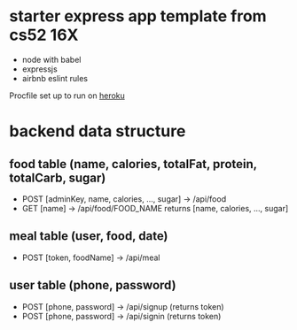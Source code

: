 # starter express app template from cs52 16X

* node with babel
* expressjs
* airbnb eslint rules

Procfile set up to run on [heroku](https://devcenter.heroku.com/articles/getting-started-with-nodejs#deploy-the-app)

# backend data structure

## food table (name, calories, totalFat, protein, totalCarb, sugar)
* POST [adminKey, name, calories, ..., sugar] -> /api/food
* GET [name] -> /api/food/FOOD_NAME returns [name, calories, ..., sugar]
## meal table (user, food, date)
* POST [token, foodName] -> /api/meal
## user table (phone, password)
* POST [phone, password] -> /api/signup (returns token)
* POST [phone, password] -> /api/signin (returns token)
